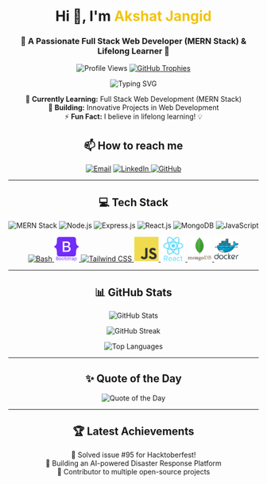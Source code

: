 <h1 align="center">Hi 👋, I'm <span style="color:#f1c40f">Akshat Jangid</span></h1>
<h3 align="center">🚀 A Passionate Full Stack Web Developer (MERN Stack) & Lifelong Learner 🚀</h3>

<p align="center">
  <img src="https://komarev.com/ghpvc/?username=akshatjangid787&label=Profile%20views&color=brightgreen&style=plastic" alt="Profile Views" />
  <a href="https://github.com/ryo-ma/github-profile-trophy">
    <img src="https://github-profile-trophy.vercel.app/?username=akshatjangid787&theme=dracula&no-frame=true&row=1&column=6" alt="GitHub Trophies" />
  </a>
</p>

<p align="center">
  <img src="https://readme-typing-svg.herokuapp.com?font=Fira+Code&size=25&color=f39c12&center=true&vCenter=true&width=450&lines=Full+Stack+Developer;MERN+Stack+Specialist;Open+Source+Contributor;Tech+Enthusiast" alt="Typing SVG" />
</p>

<p align="center">
  🌱 <strong>Currently Learning:</strong> Full Stack Web Development (MERN Stack) <br/>
  🔭 <strong>Building:</strong> Innovative Projects in Web Development <br/>
  ⚡ <strong>Fun Fact:</strong> I believe in lifelong learning! 💡
</p>

<h2 align="center">📫 How to reach me</h2>
<p align="center">
  <a href="mailto:akshatjangid14@gmail.com"><img src="https://img.icons8.com/clouds/100/000000/gmail.png" alt="Email" /></a>
  <a href="https://www.linkedin.com/in/akshatjangid" target="blank">
    <img src="https://img.icons8.com/color/96/000000/linkedin.png" alt="LinkedIn" />
  </a>
  <a href="https://www.github.com/akshatjangid787" target="blank">
    <img src="https://img.icons8.com/ios-glyphs/100/000000/github.png" alt="GitHub" />
  </a>
</p>

---

<h2 align="center">💻 Tech Stack</h2>
<p align="center">
  <img src="https://img.shields.io/badge/MERN-Stack-18A303?style=for-the-badge&logo=mongodb&logoColor=white" alt="MERN Stack"/>
  <img src="https://img.shields.io/badge/Node.js-339933?style=for-the-badge&logo=nodedotjs&logoColor=white" alt="Node.js"/>
  <img src="https://img.shields.io/badge/Express.js-000000?style=for-the-badge&logo=express&logoColor=white" alt="Express.js"/>
  <img src="https://img.shields.io/badge/React.js-61DAFB?style=for-the-badge&logo=react&logoColor=white" alt="React.js"/>
  <img src="https://img.shields.io/badge/MongoDB-47A248?style=for-the-badge&logo=mongodb&logoColor=white" alt="MongoDB"/>
  <img src="https://img.shields.io/badge/JavaScript-F7DF1E?style=for-the-badge&logo=javascript&logoColor=black" alt="JavaScript"/>
</p>

<p align="center">
  <a href="https://www.gnu.org/software/bash/" target="_blank"> 
    <img src="https://www.vectorlogo.zone/logos/gnu_bash/gnu_bash-icon.svg" alt="Bash" width="50" height="50"/> 
  </a>
  <a href="https://getbootstrap.com" target="_blank"> 
    <img src="https://raw.githubusercontent.com/devicons/devicon/master/icons/bootstrap/bootstrap-plain-wordmark.svg" alt="Bootstrap" width="50" height="50"/> 
  </a>
  <a href="https://tailwindcss.com/" target="_blank"> 
    <img src="https://www.vectorlogo.zone/logos/tailwindcss/tailwindcss-icon.svg" alt="Tailwind CSS" width="50" height="50"/> 
  </a>
  <a href="https://developer.mozilla.org/en-US/docs/Web/JavaScript" target="_blank"> 
    <img src="https://raw.githubusercontent.com/devicons/devicon/master/icons/javascript/javascript-original.svg" alt="JavaScript" width="50" height="50"/> 
  </a>
  <a href="https://reactjs.org/" target="_blank"> 
    <img src="https://raw.githubusercontent.com/devicons/devicon/master/icons/react/react-original-wordmark.svg" alt="React" width="50" height="50"/> 
  </a>
  <a href="https://www.mongodb.com/" target="_blank"> 
    <img src="https://raw.githubusercontent.com/devicons/devicon/master/icons/mongodb/mongodb-original-wordmark.svg" alt="MongoDB" width="50" height="50"/> 
  </a>
  <a href="https://www.docker.com/" target="_blank"> 
    <img src="https://raw.githubusercontent.com/devicons/devicon/master/icons/docker/docker-original-wordmark.svg" alt="Docker" width="50" height="50"/> 
  </a>
</p>

---

<h2 align="center">📊 GitHub Stats</h2>
<p align="center">
  <img src="https://github-readme-stats.vercel.app/api?username=akshatjangid787&show_icons=true&theme=dark&title_color=f39c12&icon_color=f39c12&bg_color=1a1b27&text_color=ffffff&border_color=000000" alt="GitHub Stats" />
</p>
<p align="center">
  <img src="https://github-readme-streak-stats.herokuapp.com/?user=akshatjangid787&theme=dark&ring=f39c12&fire=f39c12&currStreakLabel=f39c12&background=1a1b27&border=000000" alt="GitHub Streak" />
</p>
<p align="center">
  <img src="https://github-readme-stats.vercel.app/api/top-langs/?username=akshatjangid787&layout=compact&theme=dark&title_color=f39c12&bg_color=1a1b27&text_color=ffffff&border_color=000000" alt="Top Languages" />
</p>

---

<h2 align="center">✨ Quote of the Day</h2>
<p align="center">
  <img src="https://quotes-github-readme.vercel.app/api?type=horizontal&theme=dark" alt="Quote of the Day" />
</p>

---

<h2 align="center">🏆 Latest Achievements</h2>
<p align="center">
  🎉 Solved issue #95 for Hacktoberfest! <br/>
  🚀 Building an AI-powered Disaster Response Platform <br/>
  🌟 Contributor to multiple open-source projects
</p>
